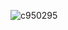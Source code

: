 ![c950295](https://user-images.githubusercontent.com/96276437/206382398-408209bb-d1e7-45af-a6ed-249adb5e6b57.png)
